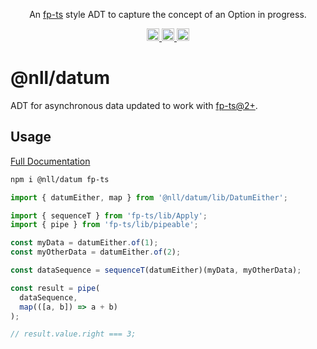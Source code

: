 <p align="center">
  An <a href="https://www.github.com/gcanti/fp-ts">fp-ts</a> style ADT to capture the concept of an Option in progress.
</p>

<p align="center">
  <a href="https://travis-ci.org/nullpub/datum">
    <img src="https://img.shields.io/travis/nullpub/datum/master.svg?style=flat-square" alt="build status" height="20">
  </a>
  <a href="https://david-dm.org/nullpub/datum">
    <img src="https://img.shields.io/david/nullpub/datum.svg?style=flat-square" alt="dependency status" height="20">
  </a>
  <a href="https://www.npmjs.com/package/@nll/datum">
    <img src="https://img.shields.io/npm/dm/@nll/datum.svg" alt="npm downloads" height="20">
  </a>
</p>

# @nll/datum

ADT for asynchronous data updated to work with [fp-ts@2+](https://github.com/gcanti/fp-ts).

## Usage

[Full Documentation](https://nullpub.github.io/datum/)

```bash
npm i @nll/datum fp-ts
```

```typescript
import { datumEither, map } from '@nll/datum/lib/DatumEither';

import { sequenceT } from 'fp-ts/lib/Apply';
import { pipe } from 'fp-ts/lib/pipeable';

const myData = datumEither.of(1);
const myOtherData = datumEither.of(2);

const dataSequence = sequenceT(datumEither)(myData, myOtherData);

const result = pipe(
  dataSequence,
  map(([a, b]) => a + b)
);

// result.value.right === 3;
```
